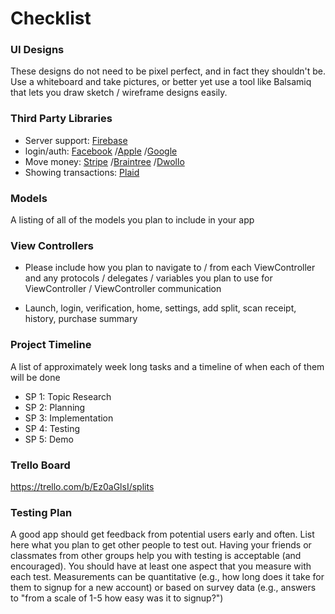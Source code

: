 # Checklist
### UI Designs
These designs do not need to be pixel perfect, and in fact they shouldn't be. 
Use a whiteboard and take pictures, or better yet use a tool like Balsamiq that lets you draw sketch / wireframe designs easily.


### Third Party Libraries
- Server support: [Firebase](https://firebase.google.com/docs/functions)
- login/auth: [Facebook](https://developers.facebook.com/docs/facebook-login/ios/)
/[Apple](https://developer.apple.com/documentation/authenticationservices/implementing_user_authentication_with_sign_in_with_apple)
/[Google](https://developers.google.com/identity/sign-in/ios)
- Move money: [Stripe](https://stripe.com)
/[Braintree](https://www.braintreepayments.com)
/[Dwollo](https://www.dwolla.com)
- Showing transactions: [Plaid](https://plaid.com)

### Models
A listing of all of the models you plan to include in your app

### View Controllers
- Please include how you plan to navigate to / from each ViewController and any protocols / delegates / variables you plan to use for ViewController / 
   ViewController communication
   
- Launch, login, verification, home, settings, add split, scan receipt, history, purchase summary


### Project Timeline
A list of approximately week long tasks and a timeline of when each of them will be done
- SP 1: Topic Research
- SP 2: Planning
- SP 3: Implementation
- SP 4: Testing
- SP 5: Demo


### Trello Board
https://trello.com/b/Ez0aGlsI/splits


### Testing Plan
A good app should get feedback from potential users early and often. 
List here what you plan to get other people to test out. Having your friends or classmates from other groups help you with testing is acceptable (and encouraged). 
You should have at least one aspect that you measure with each test. 
Measurements can be quantitative (e.g., how long does it take for them to signup for a new account) or based on survey data 
(e.g., answers to "from a scale of 1-5 how easy was it to signup?")
